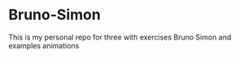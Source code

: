 # Bruno-Simon

This is my personal repo for three with exercises Bruno Simon and examples animations
